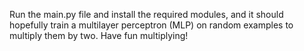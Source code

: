 Run the main.py file and install the required modules, and it should hopefully train a multilayer perceptron (MLP) on random examples to multiply them by two. Have fun multiplying!
